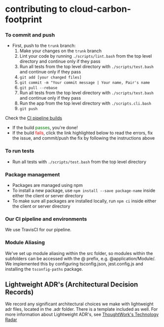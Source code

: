 # contributing to cloud-carbon-footprint

### To commit and push
* First, push to the `trunk` branch:
  1. Make your changes on the `trunk` branch
  2. Lint your code by running `./scripts/lint.bash` from the top level directory and continue only if they pass
  3. Run all tests from the top level directory with `./scripts/test.bash` and continue only if they pass
  4. `git add [your changed files]`
  5. `git commit -m "Your commit message | Your name, Pair's name`
  6. `git pull --rebase`
  7. Run all tests from the top level directory with `./scripts/test.bash` and continue only if they pass
  8. Run the app from the top level directory with `./scripts.cli.bash`
  9. `git push`

Check the [CI pipeline builds](https://travis-ci.com/dtoakley/cloud-carbon-footprint)
* If the build <span style="color:green">passes</span>, you're done!
* If the build <span style="color:red">fails</span>, click the link highlighted below to read the errors, fix the issue, and commit/push the fix by following the instructions above

### To run tests
* Run all tests with `./scripts/test.bash` from the top level directory

### Package management
* Packages are managed using npm
* To install a new package, use `npm install --save package-name` inside either the client or server directory
* To make sure all packages are installed locally, run `npm ci` inside either the client or server directory

### Our CI pipeline and environments
We use TravisCI for our pipeline.

### Module Aliasing
We've set up module aliasing within the src folder, so modules within the subfolders can be accessed with the @ prefix, e.g. @application/Module/. We implemented this by configuring tsconfig.json, jest.config.js and installing the `tsconfig-paths` package.

## Lightweight ADR's (Architectural Decision Records)
We record any significant architectural choices we make with lightweight adr files, located in the .adr folder. There is a template included as well. For more information about Lightweight ADR's, see [ThoughtWork's Technology Radar](https://www.thoughtworks.com/radar/techniques/lightweight-architecture-decision-records)
